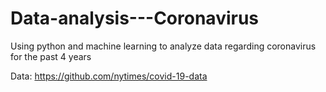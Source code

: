 # Data-analysis---Coronavirus
Using python and machine learning to analyze data regarding coronavirus for the past 4 years 

Data: https://github.com/nytimes/covid-19-data

